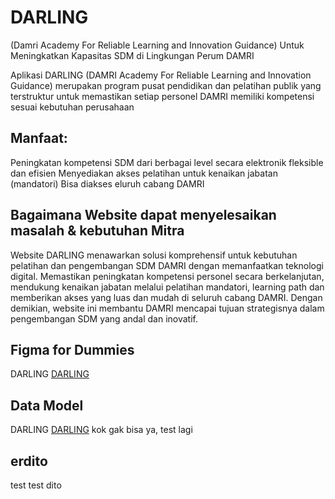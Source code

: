 # DARLING
(Damri Academy For Reliable Learning and Innovation Guidance) Untuk Meningkatkan Kapasitas SDM  di Lingkungan Perum DAMRI

Aplikasi DARLING (DAMRI Academy For Reliable Learning and Innovation Guidance) merupakan program pusat pendidikan dan pelatihan publik yang terstruktur untuk memastikan setiap personel DAMRI memiliki kompetensi sesuai kebutuhan perusahaan

## Manfaat:
Peningkatan kompetensi SDM dari berbagai level secara elektronik fleksible dan efisien
Menyediakan akses pelatihan untuk kenaikan jabatan (mandatori)
Bisa diakses eluruh cabang DAMRI

## Bagaimana Website dapat menyelesaikan masalah & kebutuhan Mitra
Website DARLING menawarkan solusi komprehensif untuk kebutuhan pelatihan dan pengembangan SDM DAMRI dengan memanfaatkan teknologi digital. 
Memastikan peningkatan kompetensi personel secara berkelanjutan, mendukung kenaikan jabatan melalui pelatihan mandatori, learning path dan memberikan akses yang luas dan mudah di seluruh cabang DAMRI. Dengan demikian, website ini membantu DAMRI mencapai tujuan strategisnya dalam pengembangan SDM yang andal dan inovatif.

## Figma for Dummies
DARLING [DARLING](https://www.figma.com/proto/uoaCGBiszbrC0VBwYfi1yl/Damri-Course?node-id=163-1444&m=dev&scaling=scale-down-width&page-id=0%3A1&t=pGa3CZl0aFoKQPli-1)

## Data Model
DARLING [DARLING](https://drive.google.com/file/d/1eupTLRw6maLNToLLx3anij5LtZ2ggTqy/view?usp=sharing)
kok gak bisa ya, test lagi

## erdito
test 
test dito




